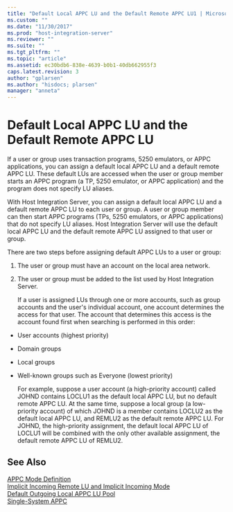 ```yaml
---
title: "Default Local APPC LU and the Default Remote APPC LU1 | Microsoft Docs"
ms.custom: ""
ms.date: "11/30/2017"
ms.prod: "host-integration-server"
ms.reviewer: ""
ms.suite: ""
ms.tgt_pltfrm: ""
ms.topic: "article"
ms.assetid: ec30bdb6-838e-4639-b0b1-40db662955f3
caps.latest.revision: 3
author: "gplarsen"
ms.author: "hisdocs; plarsen"
manager: "anneta"
---
```

# Default Local APPC LU and the Default Remote APPC LU
If a user or group uses transaction programs, 5250 emulators, or APPC applications, you can assign a default local APPC LU and a default remote APPC LU. These default LUs are accessed when the user or group member starts an APPC program (a TP, 5250 emulator, or APPC application) and the program does not specify LU aliases.  
  
 With Host Integration Server, you can assign a default local APPC LU and a default remote APPC LU to each user or group. A user or group member can then start APPC programs (TPs, 5250 emulators, or APPC applications) that do not specify LU aliases. Host Integration Server will use the default local APPC LU and the default remote APPC LU assigned to that user or group.  
  
 There are two steps before assigning default APPC LUs to a user or group:  
  
1. The user or group must have an account on the local area network.  
  
2. The user or group must be added to the list used by Host Integration Server.  
  
   If a user is assigned LUs through one or more accounts, such as group accounts and the user's individual account, one account determines the access for that user. The account that determines this access is the account found first when searching is performed in this order:  
  
- User accounts (highest priority)  
  
- Domain groups  
  
- Local groups  
  
- Well-known groups such as Everyone (lowest priority)  
  
  For example, suppose a user account (a high-priority account) called JOHND contains LOCLU1 as the default local APPC LU, but no default remote APPC LU. At the same time, suppose a local group (a low-priority account) of which JOHND is a member contains LOCLU2 as the default local APPC LU, and REMLU2 as the default remote APPC LU. For JOHND, the high-priority assignment, the default local APPC LU of LOCLU1 will be combined with the only other available assignment, the default remote APPC LU of REMLU2.  
  
## See Also  
 [APPC Mode Definition](../core/appc-mode-definition2.md)   
 [Implicit Incoming Remote LU and Implicit Incoming Mode](../core/implicit-incoming-remote-lu-and-implicit-incoming-mode1.md)   
 [Default Outgoing Local APPC LU Pool](../core/default-outgoing-local-appc-lu-pool1.md)   
 [Single-System APPC](../core/single-system-appc2.md)